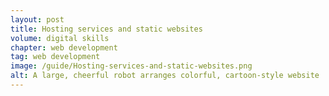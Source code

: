 ```yaml
---
layout: post
title: Hosting services and static websites
volume: digital skills
chapter: web development
tag: web development
image: /guide/Hosting-services-and-static-websites.png
alt: A large, cheerful robot arranges colorful, cartoon-style website 'houses' made of code blocks on a digital server landscape, symbolizing web hosting services.
---
```

